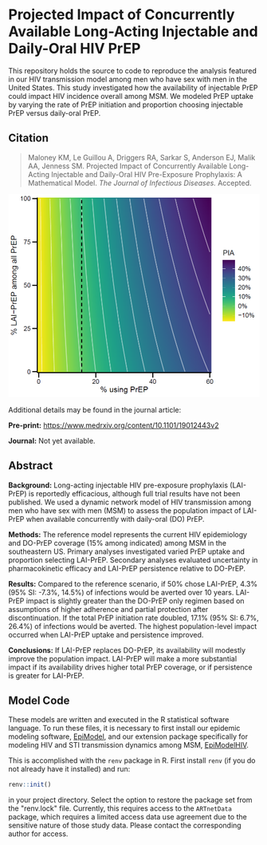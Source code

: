 # Projected Impact of Concurrently Available Long-Acting Injectable and Daily-Oral HIV PrEP

This repository holds the source to code to reproduce the analysis featured in our HIV transmission model among men who have sex with men in the United States. This study investigated how the availability of injectable PrEP could impact HIV incidence overall among MSM. We modeled PrEP uptake by varying the rate of PrEP initiation and proportion choosing injectable PrEP versus daily-oral PrEP.

## Citation

> Maloney KM, Le Guillou A, Driggers RA, Sarkar S, Anderson EJ, Malik AA, Jenness SM. Projected Impact of Concurrently Available Long-Acting Injectable and Daily-Oral HIV Pre-Exposure Prophylaxis: A Mathematical Model. _The Journal of Infectious Diseases._ Accepted.

<img src="https://github.com/EpiModel/injectable-prep/blob/master/analysis/Fig1.png">

Additional details may be found in the journal article:

**Pre-print:** https://www.medrxiv.org/content/10.1101/19012443v2

**Journal:** Not yet available.

## Abstract

**Background:** Long-acting injectable HIV pre-exposure prophylaxis (LAI-PrEP) is reportedly efficacious, although full trial results have not been published. We used a dynamic network model of HIV transmission among men who have sex with men (MSM) to assess the population impact of LAI-PrEP when available concurrently with daily-oral (DO) PrEP.

**Methods:** The reference model represents the current HIV epidemiology and DO-PrEP coverage (15% among indicated) among MSM in the southeastern US. Primary analyses investigated varied PrEP uptake and proportion selecting LAI-PrEP. Secondary analyses evaluated uncertainty in pharmacokinetic efficacy and LAI-PrEP persistence relative to DO-PrEP.

**Results:** Compared to the reference scenario, if 50% chose LAI-PrEP, 4.3% (95% SI: -7.3%, 14.5%) of infections would be averted over 10 years. LAI-PrEP impact is slightly greater than the DO-PrEP only regimen based on assumptions of higher adherence and partial protection after discontinuation. If the total PrEP initiation rate doubled, 17.1% (95% SI: 6.7%, 26.4%) of infections would be averted. The highest population-level impact occurred when LAI-PrEP uptake and persistence improved.

**Conclusions:** If LAI-PrEP replaces DO-PrEP, its availability will modestly improve the population impact. LAI-PrEP will make a more substantial impact if its availability drives higher total PrEP coverage, or if persistence is greater for LAI-PrEP.

## Model Code

These models are written and executed in the R statistical software language. To run these files, it is necessary to first install our epidemic modeling software, [EpiModel](http://epimodel.org/), and our extension package specifically for modeling HIV and STI transmission dynamics among MSM, [EpiModelHIV](http://github.com/statnet/EpiModelHIV).

This is accomplished with the `renv` package in R. First install `renv` (if you do not already have it installed) and run:


```r
renv::init()
```


in your project directory. Select the option to restore the package set from the "renv.lock" file. Currently, this requires access to the `ARTnetData` package, which requires a limited access data use agreement due to the sensitive nature of those study data. Please contact the corresponding author for access.
